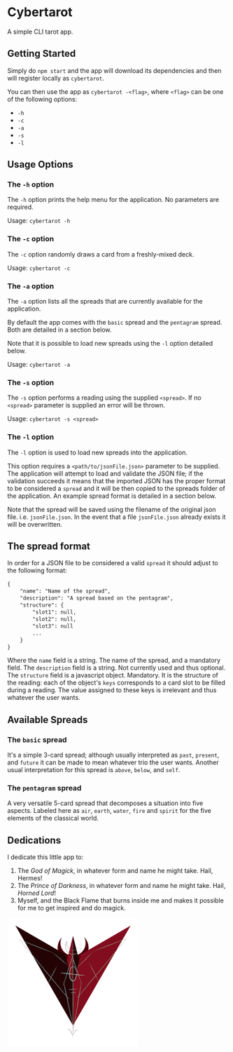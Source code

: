 # Cybertarot

A simple CLI tarot app.

## Getting Started

Simply do `npm start` and the app will download its dependencies and then will register locally as `cybertarot`.

You can then use the app as `cybertarot -<flag>`, where `<flag>` can be one of the following options:

- `-h`
- `-c`
- `-a`
- `-s`
- `-l`

## Usage Options

### The `-h` option

The `-h` option prints the help menu for the application. No parameters are required.

Usage: `cybertarot -h`


### The `-c` option

The `-c` option randomly draws a card from a freshly-mixed deck.

Usage: `cybertarot -c`


### The `-a` option

The `-a` option lists all the spreads that are currently available for the application.

By default the app comes with the `basic` spread and the `pentagram` spread. Both are detailed in a section below.

Note that it is possible to load new spreads using the `-l` option detailed below.

Usage: `cybertarot -a`


### The `-s` option

The `-s` option performs a reading using the supplied `<spread>`.
If no `<spread>` parameter is supplied an error will be thrown.

Usage: `cybertarot -s <spread>`

### The `-l` option

The `-l` option is used to load new spreads into the application.

This option requires a `<path/to/jsonFile.json>` parameter to be supplied.
The application will attempt to load and validate the JSON file; if the validation succeeds it means that the imported JSON has the proper format to be considered a `spread` and it will be then copied to the spreads folder of the application. An example spread format is detailed in a section below.

Note that the spread will be saved using the filename of the original json file. i.e. `jsonFile.json`. 
In the event that a file `jsonFile.json` already exists it will be overwritten.

## The spread format

In order for a JSON file to be considered a valid `spread` it should adjust to the following format:

```
{
    "name": "Name of the spread",
    "description": "A spread based on the pentagram",
    "structure": {
        "slot1": null,
        "slot2": null,
        "slot3": null
        ...
    }
}
```

Where the `name` field is a string. The name of the spread, and a mandatory field.
The `description` field is a string. Not currently used and thus optional.
The `structure` field is a javascript object. Mandatory. It is the structure of the reading: each of the object's `keys` corresponds to a card slot to be filled during a reading. The value assigned to these keys is irrelevant and thus whatever the user wants.

## Available Spreads

### The `basic` spread

It's a simple 3-card spread; although usually interpreted as `past`, `present`, and `future` it can be made to mean whatever trio the user wants.
Another usual interpretation for this spread is `above`, `below`, and `self`.

### The `pentagram` spread

A very versatile 5-card spread that decomposes a situation into five aspects.
Labeled here as `air`, `earth`, `water`, `fire` and `spirit` for the five elements of the classical world.

## Dedications

I dedicate this little app to:

1. The _God of Magick_, in whatever form and name he might take. Hail, Hermes!
2. The _Prince of Darkness_, in whatever form and name he might take. Hail, _Horned Lord_!
3. Myself, and the Black Flame that burns inside me and makes it possible for me to get inspired and do magick.

[![The RavenEyex Sigil](./raveneyex.png)](https://twitter.com/HumoBinario)
